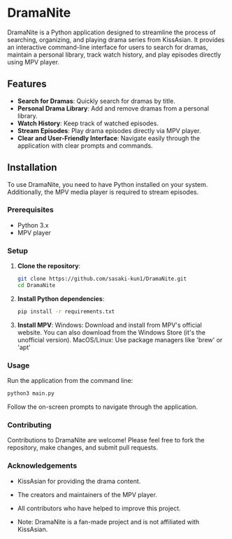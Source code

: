 # DramaNite

DramaNite is a Python application designed to streamline the process of searching, organizing, and playing drama series from KissAsian. It provides an interactive command-line interface for users to search for dramas, maintain a personal library, track watch history, and play episodes directly using MPV player.

## Features

- **Search for Dramas**: Quickly search for dramas by title.
- **Personal Drama Library**: Add and remove dramas from a personal library.
- **Watch History**: Keep track of watched episodes.
- **Stream Episodes**: Play drama episodes directly via MPV player.
- **Clear and User-Friendly Interface**: Navigate easily through the application with clear prompts and commands.

## Installation

To use DramaNite, you need to have Python installed on your system. Additionally, the MPV media player is required to stream episodes.

### Prerequisites

- Python 3.x
- MPV player

### Setup

1. **Clone the repository**:
   ```bash
   git clone https://github.com/sasaki-kun1/DramaNite.git
   cd DramaNite

2. **Install Python dependencies**:
    ```bash
    pip install -r requirements.txt

3. **Install MPV**:
    Windows: Download and install from MPV's official website. You can also download from the Windows Store (it's the unofficial version).
    MacOS/Linux: Use package managers like 'brew' or 'apt'

### Usage

Run the application from the command line:
```bash
python3 main.py
```
Follow the on-screen prompts to navigate through the application.

### Contributing

Contributions to DramaNite are welcome! Please feel free to fork the repository, make changes, and submit pull requests.

### Acknowledgements

 - KissAsian for providing the drama content.
 - The creators and maintainers of the MPV player.
 - All contributors who have helped to improve this project.

 - Note: DramaNite is a fan-made project and is not affiliated with KissAsian.
